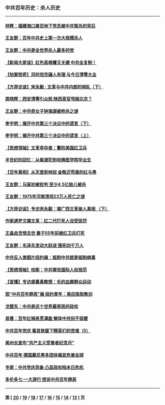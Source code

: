 ### 中共百年历史：杀人历史
---
#### [林辉：福建海口逾百地下党员被中共冤杀的背后](../../pages/nf1176106/n13878946.md?04030430) 
#### [王友群：百年中共史上第一次大规模杀人](../../pages/nf1176106/n13863785.md?04030430) 
#### [王友群：中共是全世界杀人最多的党](../../pages/nf1176106/n13860689.md?04030430) 
#### [【新闻大家谈】红色高棉覆灭关键 中共全复制！](../../pages/nf1176106/n13850222.md?04030430) 
#### [【拍案惊奇】邓的坦克碾人有理 与今日清零大业](../../pages/nf1176106/n13729574.md?04030430) 
#### [【方菲访谈】宋永毅 : 文革与中共内部的倾轧（下）](../../pages/nf1176106/n13486836.md?04030430) 
#### [周晓辉：西安清零引众怒 陕西高官甩锅北京？](../../pages/nf1176106/n13484627.md?04030430) 
#### [王友群：中华奇女子钟海源被枪杀之谜](../../pages/nf1176106/n13430555.md?04030430) 
#### [李宇明：揭开中共第三个决议中的谎言（下）](../../pages/nf1176106/n13389389.md?04030430) 
#### [李宇明：揭开中共第三个决议中的谎言（上）](../../pages/nf1176106/n13388697.md?04030430) 
#### [【思想领袖】文革幸存者：警防美国红卫兵](../../pages/nf1176106/n13339289.md?04030430) 
#### [半世纪的回忆：从偷渡犯到哈佛医学院毕业生](../../pages/nf1176106/n13345328.md?04030430) 
#### [【百年真相】从天堂到地狱 金敬迈荒唐的红与黑](../../pages/nf1176106/n13336995.md?04030430) 
#### [王友群：马寅初被批判 至少4.5亿胎儿被杀](../../pages/nf1176106/n13260313.md?04030430) 
#### [王友群：1975年河南溃坝23万人死亡之谜](../../pages/nf1176106/n13231576.md?04030430) 
#### [【方菲访谈】专访宋永毅：揭广西文革骇人真相 （下）](../../pages/nf1176106/n13209074.md?04030430) 
#### [作家遇罗文揭文革：红二代打死人没受惩罚](../../pages/nf1176106/n13205254.md?04030430) 
#### [王晶垚含恨去世 妻子55年前被红卫兵打死](../../pages/nf1176106/n13203590.md?04030430) 
#### [王友群：毛泽东发动大跃进 饿死四千万人](../../pages/nf1176106/n13177158.md?04030430) 
#### [中共反人类图片纽约展：抵制中共就是抵制病毒](../../pages/nf1176106/n13115371.md?04030430) 
#### [【思想领袖】哈斯：中共窜改国际人权规范](../../pages/nf1176106/n13053647.md?04030430) 
#### [【首播】专访盛慕真教授：毛的血腥群众运动](../../pages/nf1176106/n13091782.md?04030430) 
#### [观“中共百年罪恶”展 纽约青年：美应吸取教训](../../pages/nf1176106/n13085246.md?04030430) 
#### [戈壁东：中共是这个世界最邪恶的政权](../../pages/nf1176106/n13085641.md?04030430) 
#### [易蓉：百年红祸恶贯满盈 解体中共刻不容缓](../../pages/nf1176106/n13084455.md?04030430) 
#### [中共百年党庆 看其铁窗下精英们的苦难（5）](../../pages/nf1176106/n13076766.md?04030430) 
#### [美州长宣布“共产主义受害者纪念月”](../../pages/nf1176106/n13074024.md?04030430) 
#### [中共百年 德国慕尼黑多团体揭其危害全球](../../pages/nf1176106/n13068873.md?04030430) 
#### [专家：中共党庆异象 凸显政权陷末日危机](../../pages/nf1176106/n13067084.md?04030430) 
#### [多伦多七·一大游行 控诉中共百年罪恶](../../pages/nf1176106/n13062043.md?04030430) 

---
#### 第 [ [20](./20.md?04030430) / [19](./19.md?04030430) / [18](./18.md?04030430) / [17](./17.md?04030430) / [16](./16.md?04030430) / [15](./15.md?04030430) / [14](./14.md?04030430) / [13](./13.md?04030430) ] 页
